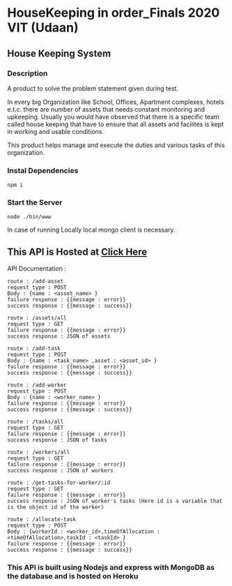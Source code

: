 # HouseKeeping in order_Finals 2020 VIT (Udaan)

## House Keeping System

### Description

A product to solve the problem statement given during test.

In every big Organization like School, Offices, Apartment complexes, hotels e.t.c. there are number of assets that needs constant monitoring and upkeeping. Usually you would have observed that there is a specific team called house keeping that have to ensure that all assets and facilites is kept in working and usable conditions.

This product helps manage and execute the duties and various tasks of this organization.

### Instal Dependencies

```
npm i
```

### Start the Server

```
node ./bin/www
```

In case of running Locally local mongo client is necessary.

## This API is Hosted at [Click Here](https://house-keeping-mehul.herokuapp.com)

API Documentation :

```
route : /add-asset
request type : POST
Body : {name : <asset_name> }
failure response : {{message : error}}
success response : {{message : success}}
```

```
route : /assets/all
request type : GET
failure response : {{message : error}}
success response : JSON of assets
```

```
route : /add-task
request type : POST
Body : {name : <task_name> ,asset : <asset_id> }
failure response : {{message : error}}
success response : {{message : success}}
```

```
route : /add-worker
request type : POST
Body : {name : <worker_name> }
failure response : {{message : error}}
success response : {{message : success}}
```

```
route : /tasks/all
request type : GET
failure response : {{message : error}}
success response : JSON of tasks
```

```
route : /workers/all
request type : GET
failure response : {{message : error}}
success response : JSON of workers
```

```
route : /get-tasks-for-worker/:id
request type : GET
failure response : {{message : error}}
success response : JSON of worker's tasks (Here id is a variable that is the object id of the worker)
```

```
route : /allocate-task
request type : POST
Body : {workerId : <worker_id>,timeOfAllocation : <timeOfAllocation>,taskId : <taskId> }
failure response : {{message : error}}
success response : {{message : success}}
```

### This API is built using Nodejs and express with MongoDB as the database and is hosted on Heroku
